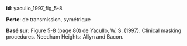 __id__: yacullo_1997_fig_5-8

__Perte__: de transmission, symétrique

__Basé sur__: Figure 5-8 (page 80) de Yacullo, W. S. (1997). Clinical masking procedures. Needham Heights: Allyn and Bacon.

